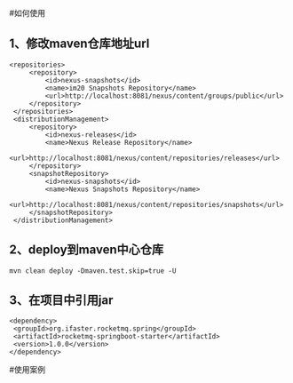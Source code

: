 #如何使用
## 1、修改maven仓库地址url
    <repositories>
         <repository>
             <id>nexus-snapshots</id>
             <name>im20 Snapshots Repository</name>
             <url>http://localhost:8081/nexus/content/groups/public</url>
         </repository>
     </repositories>
     <distributionManagement>
         <repository>
             <id>nexus-releases</id>
             <name>Nexus Release Repository</name>
             <url>http://localhost:8081/nexus/content/repositories/releases</url>
         </repository>
         <snapshotRepository>
             <id>nexus-snapshots</id>
             <name>Nexus Snapshots Repository</name>
             <url>http://localhost:8081/nexus/content/repositories/snapshots</url>
         </snapshotRepository>
     </distributionManagement>
## 2、deploy到maven中心仓库
    mvn clean deploy -Dmaven.test.skip=true -U
## 3、在项目中引用jar
    <dependency>
     <groupId>org.ifaster.rocketmq.spring</groupId>
     <artifactId>rocketmq-springboot-starter</artifactId>
     <version>1.0.0</version>
    </dependency>

#使用案例